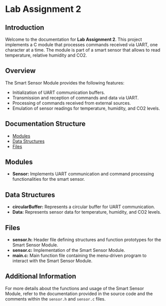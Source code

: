# Lab Assignment 2

## Introduction

Welcome to the documentation for **Lab Assignment 2**. This project implements a C module that processes commands received via UART, one character at a time. The module is part of a smart sensor that allows to read temperature, relative humidity and CO2.

## Overview

The Smart Sensor Module provides the following features:
- Initialization of UART communication buffers.
- Transmission and reception of commands and data via UART.
- Processing of commands received from external sources.
- Emulation of sensor readings for temperature, humidity, and CO2 levels.

## Documentation Structure

- [Modules](#modules)
- [Data Structures](#data-structures)
- [Files](#files)

## Modules

- **Sensor:** Implements UART communication and command processing functionalities for the smart sensor.

## Data Structures

- **circularBuffer:** Represents a circular buffer for UART communication.
- **Data:** Represents sensor data for temperature, humidity, and CO2 levels.

## Files

- **sensor.h:** Header file defining structures and function prototypes for the Smart Sensor Module.
- **sensor.c:** Implementation of the Smart Sensor Module.
- **main.c:** Main function file containing the menu-driven program to interact with the Smart Sensor Module.

## Additional Information

For more details about the functions and usage of the Smart Sensor Module, refer to the documentation provided in the source code and the comments within the `sensor.h` and `sensor.c` files.
